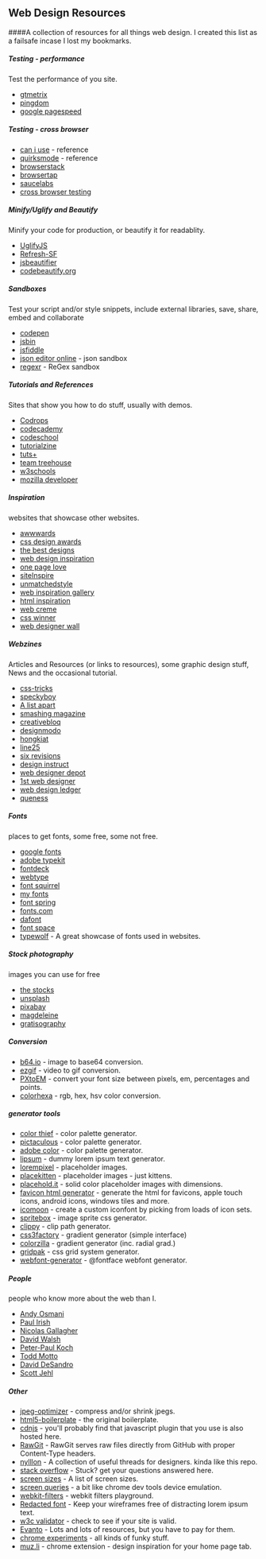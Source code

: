 ## Web Design Resources
####A collection of resources for all things web design. I created this list as a failsafe incase I lost my bookmarks. 

##### Testing - performance

Test the performance of you site.

* [gtmetrix](http://gtmetrix.com/)
* [pingdom](http://tools.pingdom.com/fpt/)
* [google pagespeed](https://developers.google.com/speed/pagespeed/insights/)

##### Testing - cross browser

* [can i use](http://caniuse.com/) - reference
* [quirksmode](http://www.quirksmode.org/compatibility.html) - reference
* [browserstack](http://www.browserstack.com/)
* [browsertap](http://browsertap.com/)
* [saucelabs](http://saucelabs.com/)
* [cross browser testing](http://crossbrowsertesting.com/)

##### Minify/Uglify and Beautify

Minify your code for production, or beautify it for readablity.

* [UglifyJS](http://marijnhaverbeke.nl//uglifyjs)
* [Refresh-SF](http://refresh-sf.com/)
* [jsbeautifier](http://jsbeautifier.org/)
* [codebeautify.org](http://codebeautify.org/)

##### Sandboxes

Test your script and/or style snippets, include external libraries, save, share, embed and collaborate

* [codepen](http://codepen.io/)
* [jsbin](http://jsbin.com/)
* [jsfiddle](http://jsfiddle.net/)
* [json editor online](http://www.jsoneditoronline.org/) - json sandbox
* [regexr](http://www.regexr.com/) - ReGex sandbox
 
##### Tutorials and References

Sites that show you how to do stuff, usually with demos.

* [Codrops](http://tympanus.net/codrops/)
* [codecademy](http://www.codecademy.com/)
* [codeschool](https://www.codeschool.com/)
* [tutorialzine](http://tutorialzine.com/)
* [tuts+](http://webdesign.tutsplus.com/)
* [team treehouse](https://teamtreehouse.com/)
* [w3schools](http://www.w3schools.com/)
* [mozilla developer](https://developer.mozilla.org/en-US/docs/Web)

##### Inspiration

websites that showcase other websites.

* [awwwards](http://www.awwwards.com/)
* [css design awards](http://cssdesignawards.com/)
* [the best designs](https://www.thebestdesigns.com/)
* [web design inspiration](http://www.webdesign-inspiration.com/)
* [one page love](https://onepagelove.com/)
* [siteInspire](http://www.siteinspire.com/)
* [unmatchedstyle](http://unmatchedstyle.com/gallery)
* [web inspiration gallery](http://webinspiration.gallery/design/)
* [html inspiration](http://htmlinspiration.com/)
* [web creme](http://www.webcreme.com/)
* [css winner](http://www.csswinner.com/)
* [web designer wall](http://webdesignerwall.com/)

##### Webzines

Articles and Resources (or links to resources), some graphic design stuff, News and the occasional tutorial.

* [css-tricks](https://css-tricks.com/)
* [speckyboy](http://speckyboy.com/)
* [A list apart](http://alistapart.com/)
* [smashing magazine](http://www.smashingmagazine.com/)
* [creativebloq](http://www.creativebloq.com/tag/Web-design)
* [designmodo](http://designmodo.com/)
* [hongkiat](http://www.hongkiat.com/blog/design-dev/)
* [line25](http://line25.com/)
* [six revisions](http://sixrevisions.com/)
* [design instruct](http://designinstruct.com/)
* [web designer depot](http://www.webdesignerdepot.com/)
* [1st web designer](http://www.1stwebdesigner.com/blog/)
* [web design ledger](http://webdesignledger.com/)
* [queness](http://www.queness.com/)


##### Fonts

places to get fonts, some free, some not free.

* [google fonts](http://www.google.com/fonts)
* [adobe typekit](https://typekit.com/)
* [fontdeck](http://fontdeck.com/)
* [webtype](http://www.webtype.com/)
* [font squirrel](http://www.fontsquirrel.com/)
* [my fonts](https://www.myfonts.com/)
* [font spring](http://www.fontspring.com/)
* [fonts.com](http://www.fonts.com/)
* [dafont](http://www.dafont.com/top.php?l[]=10&l[]=1)
* [font space](http://www.fontspace.com/popular/fonts)
* [typewolf](http://www.typewolf.com/) - A great showcase of fonts used in websites.

##### Stock photography

images you can use for free

* [the stocks](http://thestocks.im/)
* [unsplash](https://unsplash.com/)
* [pixabay](http://pixabay.com/)
* [magdeleine](http://magdeleine.co/browse/)
* [gratisography](http://www.gratisography.com/)

##### Conversion

* [b64.io](http://b64.io/) - image to base64 conversion.
* [ezgif](http://ezgif.com/video-to-gif) - video to gif conversion.
* [PXtoEM](http://pxtoem.com/) - convert your font size between pixels, em, percentages and points.
* [colorhexa](http://www.colorhexa.com/) - rgb, hex, hsv color conversion.

##### generator tools

* [color thief](http://lokeshdhakar.com/projects/color-thief/) - color palette generator.
* [pictaculous](http://www.pictaculous.com/) - color palette generator.
* [adobe color](https://color.adobe.com/create/color-wheel/) - color palette generator.
* [lipsum](http://www.lipsum.com/) - dummy lorem ipsum text generator.
* [lorempixel](http://lorempixel.com/) - placeholder images.
* [placekitten](https://placekitten.com/) - placeholder images - just kittens.
* [placehold.it](http://placehold.it/) - solid color placeholder images with dimensions. 
* [favicon html generator](http://realfavicongenerator.net/) - generate the html for favicons, apple touch icons, android icons, windows tiles and more.
* [icomoon](https://icomoon.io/) - create a custom iconfont by picking from loads of icon sets.
* [spritebox](http://www.spritebox.net/) - image sprite css generator.
* [clippy](http://bennettfeely.com/clippy/) - clip path generator.
* [css3factory](http://www.css3factory.com/linear-gradients/) - gradient generator (simple interface)
* [colorzilla](http://www.colorzilla.com/gradient-editor/) - gradient generator (inc. radial grad.)
* [gridpak](http://gridpak.com/) - css grid system generator.
* [webfont-generator](http://www.fontsquirrel.com/tools/webfont-generator) - @fontface webfont generator.

##### People

people who know more about the web than I.

* [Andy Osmani](http://addyosmani.com/blog/)
* [Paul Irish](http://www.paulirish.com/)
* [Nicolas Gallagher](http://nicolasgallagher.com/)
* [David Walsh](http://davidwalsh.name/)
* [Peter-Paul Koch](https://twitter.com/ppk)
* [Todd Motto](http://toddmotto.com/)
* [David DeSandro](http://desandro.com/)
* [Scott Jehl](http://scottjehl.com/)

##### Other

* [jpeg-optimizer](http://jpeg-optimizer.com/) - compress and/or shrink jpegs.
* [html5-boilerplate](https://github.com/h5bp/html5-boilerplate) - the original boilerplate.
* [cdnjs](https://cdnjs.com/) - you'll probably find that javascript plugin that you use is also hosted here.
* [RawGit](https://rawgit.com/) - RawGit serves raw files directly from GitHub with proper Content-Type headers.
* [nylllon](http://nylllon.com/) - A collection of useful threads for designers. kinda like this repo.
* [stack overflow](http://stackoverflow.com/) - Stuck? get your questions answered here.
* [screen sizes](http://screensiz.es/phone) - A list of screen sizes.
* [screen queries](http://beta.screenqueri.es/) - a bit like chrome dev tools device emulation.
* [webkit-filters](http://html5-demos.appspot.com/static/css/filters/index.html) - webkit filters playground.
* [Redacted font](https://github.com/christiannaths/Redacted-Font) - Keep your wireframes free of distracting lorem ipsum text.
* [w3c validator](http://validator.w3.org/) - check to see if your site is valid.
* [Evanto](http://market.envato.com/) - Lots and lots of resources, but you have to pay for them.
* [chrome experiments](https://www.chromeexperiments.com/) - all kinds of funky stuff.
* [muz.li](http://muz.li/) - chrome extension - design inspiration for your home page tab.

